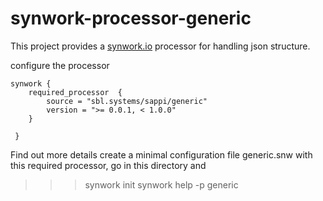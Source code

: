 # synwork-processor-generic

This project provides a [synwork.io](http://www.synwork.io) processor for handling json structure.

configure the processor

```
synwork {
    required_processor  {
        source = "sbl.systems/sappi/generic"
        version = ">= 0.0.1, < 1.0.0"
    }

 }
```

Find out more details create a minimal configuration file generic.snw with this required processor,
go in this directory and
>>> synwork init
>>> synwork help -p generic


